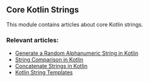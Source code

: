 ## Core Kotlin Strings

This module contains articles about core Kotlin strings.

### Relevant articles:
- [Generate a Random Alphanumeric String in Kotlin](https://www.baeldung.com/kotlin/kotlin-random-alphanumeric-string)
- [String Comparison in Kotlin](https://www.baeldung.com/kotlin/kotlin-string-comparison)
- [Concatenate Strings in Kotlin](https://www.baeldung.com/kotlin/concatenate-strings)
- [Kotlin String Templates](https://www.baeldung.com/kotlin/string-templates)
